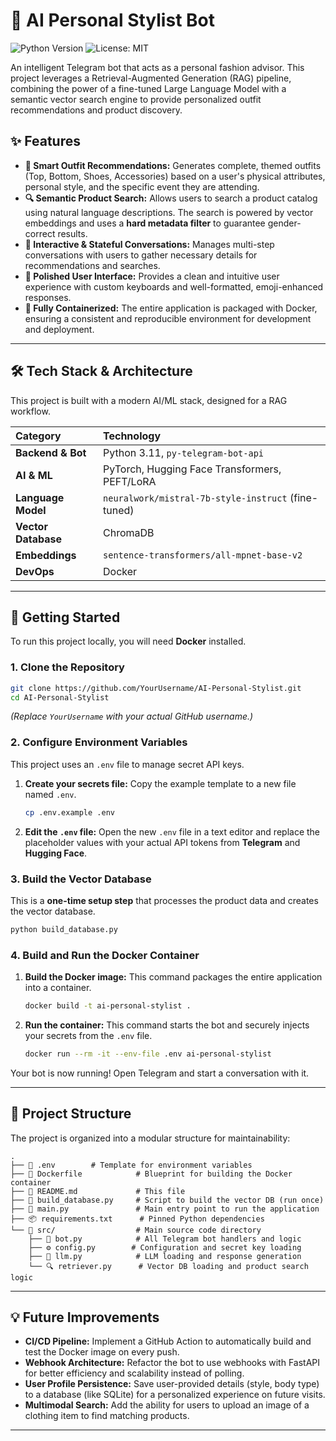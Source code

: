 # 🤖 AI Personal Stylist Bot

![Python Version](https://img.shields.io/badge/python-3.11-blue.svg)
![License: MIT](https://img.shields.io/badge/License-MIT-yellow.svg)

An intelligent Telegram bot that acts as a personal fashion advisor. This project leverages a Retrieval-Augmented Generation (RAG) pipeline, combining the power of a fine-tuned Large Language Model with a semantic vector search engine to provide personalized outfit recommendations and product discovery.



## ✨ Features

*   **👕 Smart Outfit Recommendations:** Generates complete, themed outfits (Top, Bottom, Shoes, Accessories) based on a user's physical attributes, personal style, and the specific event they are attending.
*   **🔍 Semantic Product Search:** Allows users to search a product catalog using natural language descriptions. The search is powered by vector embeddings and uses a **hard metadata filter** to guarantee gender-correct results.
*   **💬 Interactive & Stateful Conversations:** Manages multi-step conversations with users to gather necessary details for recommendations and searches.
*   **🎨 Polished User Interface:** Provides a clean and intuitive user experience with custom keyboards and well-formatted, emoji-enhanced responses.
*   **🐳 Fully Containerized:** The entire application is packaged with Docker, ensuring a consistent and reproducible environment for development and deployment.

---

## 🛠️ Tech Stack & Architecture

This project is built with a modern AI/ML stack, designed for a RAG workflow.

| Category | Technology |
| :--- | :--- |
| **Backend & Bot** | Python 3.11, `py-telegram-bot-api` |
| **AI & ML** | PyTorch, Hugging Face Transformers, PEFT/LoRA |
| **Language Model** | `neuralwork/mistral-7b-style-instruct` (fine-tuned) |
| **Vector Database** | ChromaDB |
| **Embeddings** | `sentence-transformers/all-mpnet-base-v2` |
| **DevOps** | Docker |

---

## 🚀 Getting Started

To run this project locally, you will need **Docker** installed.

### 1. Clone the Repository

```bash
git clone https://github.com/YourUsername/AI-Personal-Stylist.git
cd AI-Personal-Stylist
```
*(Replace `YourUsername` with your actual GitHub username.)*

### 2. Configure Environment Variables

This project uses an `.env` file to manage secret API keys.

1.  **Create your secrets file:** Copy the example template to a new file named `.env`.
    ```bash
    cp .env.example .env
    ```
2.  **Edit the `.env` file:** Open the new `.env` file in a text editor and replace the placeholder values with your actual API tokens from **Telegram** and **Hugging Face**.

### 3. Build the Vector Database

This is a **one-time setup step** that processes the product data and creates the vector database.

```bash
python build_database.py
```

### 4. Build and Run the Docker Container

1.  **Build the Docker image:** This command packages the entire application into a container.
    ```bash
    docker build -t ai-personal-stylist .
    ```
2.  **Run the container:** This command starts the bot and securely injects your secrets from the `.env` file.
    ```bash
    docker run --rm -it --env-file .env ai-personal-stylist
    ```

Your bot is now running! Open Telegram and start a conversation with it.

---

## 📂 Project Structure

The project is organized into a modular structure for maintainability:

```
.
├── 📄 .env        # Template for environment variables
├── 🐳 Dockerfile            # Blueprint for building the Docker container
├── 📖 README.md             # This file
├── 📜 build_database.py     # Script to build the vector DB (run once)
├── 🚀 main.py               # Main entry point to run the application
├── 📦 requirements.txt      # Pinned Python dependencies
└── 📂 src/                  # Main source code directory
    ├── 🤖 bot.py            # All Telegram bot handlers and logic
    ├── ⚙️ config.py        # Configuration and secret key loading
    ├── 🧠 llm.py            # LLM loading and response generation
    └── 🔍 retriever.py      # Vector DB loading and product search logic
```

---

## 💡 Future Improvements

*   **CI/CD Pipeline:** Implement a GitHub Action to automatically build and test the Docker image on every push.
*   **Webhook Architecture:** Refactor the bot to use webhooks with FastAPI for better efficiency and scalability instead of polling.
*   **User Profile Persistence:** Save user-provided details (style, body type) to a database (like SQLite) for a personalized experience on future visits.
*   **Multimodal Search:** Add the ability for users to upload an image of a clothing item to find matching products.

---
